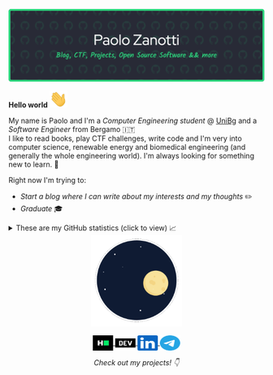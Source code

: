 ![Header Banner](assets/github-header-1.png)

**Hello world** <img src="assets/Hi.gif" alt="👋" width="35"/>

My name is Paolo and I'm a _Computer Engineering student_ @ [UniBg](https://www.unibg.it) and a _Software Engineer_ from Bergamo 🇮🇹<br>
I like to read books, play CTF challenges, write code and I'm very into computer science, renewable energy and biomedical engineering (and generally the whole engineering world). I'm always looking for something new to learn. 👀

Right now I'm trying to:
- _Start a blog where I can write about my interests and my thoughts_ ✏️
- _Graduate_ 🎓

<details>
<summary>These are my GitHub statistics (click to view) 📈</summary>

[![Paolo Zanotti's GitHub stats](https://github-readme-stats.vercel.app/api?username=zanottipaolo&show_icons=true&theme=vue-dark)](https://github.com/anuraghazra/github-readme-stats)

[![Streak](https://github-readme-streak-stats.herokuapp.com/?user=zanottipaolo&theme=vue-dark)](https://github.com/denvercoder1/github-readme-streak-stats)

[![Top Lang](https://github-readme-stats.vercel.app/api/top-langs/?username=zanottipaolo&layout=compact&theme=vue-dark&langs_count=6)](https://github.com/anuraghazra/github-readme-stats)

</details>

<div align="center">
<img width="180" src="assets/rocket.gif" alt="Gif Rocket" />
</div>

<p align="center">
<a href="https://www.hackerrank.com/zanottipaolo" target="_blank" rel="noopener noreferrer">
<img align="center" src="assets/hackerrank.svg" alt="HACKERRANK: zanottipaolo" height="30" width="40" />
</a>
<a href="https://dev.to/zanottipaolo" target="_blank" rel="noopener noreferrer">
<img align="center" src="assets/devdotto.svg" alt="DEV: zanottipaolo" height="30" width="40" />
</a>
<a href="https://linkedin.com/in/paolo-zanotti" target="_blank" rel="noopener noreferrer">
<img align="center" src="assets/linkedin.svg" alt="LINKEDIN: paolo-zanotti" height="30" width="40" />
</a>
<a href="https://t.me/zanottipaolo" target="_blank" rel="noopener noreferrer">
<img align="center" src="assets/telegram.svg" alt="TELEGRAM: zanottipaolo" height="30" width="40"/>
</a>
</p>

_<p align="center">Check out my projects! 👇</p>_
